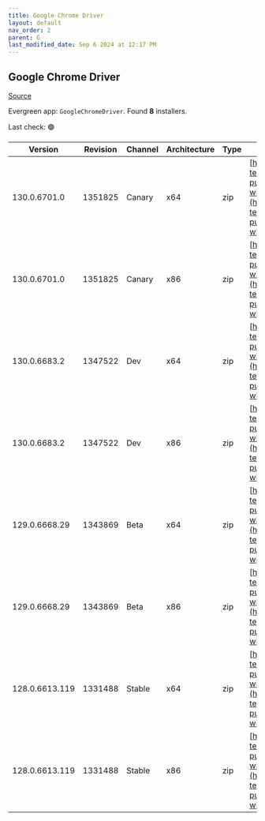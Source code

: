 ```yaml
---
title: Google Chrome Driver
layout: default
nav_order: 2
parent: G
last_modified_date: Sep 6 2024 at 12:17 PM
---
```


## Google Chrome Driver

[Source](https://googlechromelabs.github.io/chrome-for-testing/)

Evergreen app: `GoogleChromeDriver`. Found **8** installers.

Last check: 🟢

| Version        | Revision | Channel | Architecture | Type | URI                                                                                                                                                                                                          |
| -------------- | -------- | ------- | ------------ | ---- | ------------------------------------------------------------------------------------------------------------------------------------------------------------------------------------------------------------ |
| 130.0.6701.0   | 1351825  | Canary  | x64          | zip  | [https://storage.googleapis.com/chrome-for-testing-public/130.0.6701.0/win64/chromedriver-win64.zip](https://storage.googleapis.com/chrome-for-testing-public/130.0.6701.0/win64/chromedriver-win64.zip)     |
| 130.0.6701.0   | 1351825  | Canary  | x86          | zip  | [https://storage.googleapis.com/chrome-for-testing-public/130.0.6701.0/win32/chromedriver-win32.zip](https://storage.googleapis.com/chrome-for-testing-public/130.0.6701.0/win32/chromedriver-win32.zip)     |
| 130.0.6683.2   | 1347522  | Dev     | x64          | zip  | [https://storage.googleapis.com/chrome-for-testing-public/130.0.6683.2/win64/chromedriver-win64.zip](https://storage.googleapis.com/chrome-for-testing-public/130.0.6683.2/win64/chromedriver-win64.zip)     |
| 130.0.6683.2   | 1347522  | Dev     | x86          | zip  | [https://storage.googleapis.com/chrome-for-testing-public/130.0.6683.2/win32/chromedriver-win32.zip](https://storage.googleapis.com/chrome-for-testing-public/130.0.6683.2/win32/chromedriver-win32.zip)     |
| 129.0.6668.29  | 1343869  | Beta    | x64          | zip  | [https://storage.googleapis.com/chrome-for-testing-public/129.0.6668.29/win64/chromedriver-win64.zip](https://storage.googleapis.com/chrome-for-testing-public/129.0.6668.29/win64/chromedriver-win64.zip)   |
| 129.0.6668.29  | 1343869  | Beta    | x86          | zip  | [https://storage.googleapis.com/chrome-for-testing-public/129.0.6668.29/win32/chromedriver-win32.zip](https://storage.googleapis.com/chrome-for-testing-public/129.0.6668.29/win32/chromedriver-win32.zip)   |
| 128.0.6613.119 | 1331488  | Stable  | x64          | zip  | [https://storage.googleapis.com/chrome-for-testing-public/128.0.6613.119/win64/chromedriver-win64.zip](https://storage.googleapis.com/chrome-for-testing-public/128.0.6613.119/win64/chromedriver-win64.zip) |
| 128.0.6613.119 | 1331488  | Stable  | x86          | zip  | [https://storage.googleapis.com/chrome-for-testing-public/128.0.6613.119/win32/chromedriver-win32.zip](https://storage.googleapis.com/chrome-for-testing-public/128.0.6613.119/win32/chromedriver-win32.zip) |
